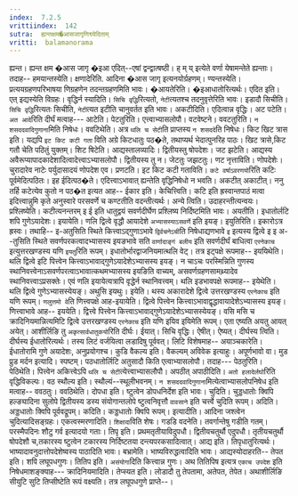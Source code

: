 ```yaml
---
index:  7.2.5
vrittiindex:  142
sutra:  ह्यन्तक्षम�आसजागृणिश्व्येदिताम्
vritti:  balamanorama 
---
```


ह्यन्त। ह्यन्त क्षम �आस जागृ �इआ एदित्--एषां द्वन्द्वात्षष्ठी। ह् म् य् इत्येते वर्णा येषामन्तेते ह्यन्ताः। तदाह-- हमयान्तस्येति। क्षणादेरिति. आदिना �आस जागृ इत्यनयोर्ग्रहणम्। ण्यन्तस्येति। प्रत्ययग्रहणपरिभाषया णिग्रहणेन तदन्तग्रहणमिति भावः। �आयतेरिति। �इआधातोरित्यर्थः। एदित इति। एत् इद्यस्येति विग्रहः। वृद्धिर्न स्यादिति। `सिचि वृद्धि`रित्यतो, `नेटी`त्यतश्च तदनुवृत्तेरिति भावः। इडादौ सिचीति। `सिचि वृद्धि`रित्यतः सिचीति, `नेटी`त्यत इटीति चानुवर्तत इति भावः। अकटीदिति। एदित्वान्न वृद्धिः। अट पटेति। `अत आदे`रिति दीर्घं मत्वाह--- आटेति। पेटतुरिति। एत्त्वाभ्यासलोपौ। वटवेष्टने। ववटतुरिति। `न शसददवादिगुणाना`मिति निषेधः। ववटिथेति। अत्र `थलि च सेटी`ति प्राप्तस्य `न शसददे`ति निषेधः। किट खिट त्रास इति। यद्यपि `इट किट कटी गता` विति अग्रे किटधातुः पठ�ते, तथाप्यर्थ भेदात्पुनरिह पाठः। खिट त्रासे,किट गतौ चेति पठितुं युक्तम्। शिट षिटेति। आद्यस्तालव्यादिः। द्वितीयस्तु षोपदेशः। जट झटेति। आद्यस्य अवैरूप्यापादकादेशादित्वादेत्त्वाऽभ्यासलोपौ। द्वितीयस्य तु न। जेटतुः जझटतुः। णट नृत्ताविति। णोपदेशेः। चुरादारेव नाटेः पर्युदासादयं णोपदेश एव। प्रणटति। इट किट कटी गताविति। `कटे वर्षाऽवरणयो`रिति कटिः पूर्वमेदित्पठितः। इह ईदित्पठ�ते। एदित्त्वाऽभावात् ह्यन्तेति वृद्धिनिषेधो न भवति। अकटीत् अकाटीत्। ननु तर्हि कटेत्येव कुतो न पठ�त इत्यत आह-- ईकार इति। केचित्त्विति। कटि इति ह्रस्वान्तपाठं मत्वा इदित्त्वान्नुमि कृते अनुस्वारे परसवर्णे च कण्टतीति वदन्तीत्यर्थः। अन्ये त्विति। उदाहरन्तीत्यन्वयः। प्रश्लिष्येति। कटीत्यनन्तरम् इ ई इति धातुद्वयं सवर्णदीर्घेण प्रश्लिष्य निर्दिष्टमिति भावः। अयतीति। इधातोर्लटि शपि गुणेऽयादेशः। इयायेति। णलि द्वित्वे वृद्धौ आयादेशे `अभ्यासस्याऽसवर्णे` इति इयङ्। इयुतिरिति। इकारोऽत्र ह्रस्वः। तथाहि-- इ-अतुसिति स्थिते कित्त्वाऽद्गुणाऽभावे `द्विर्वचनेऽची`ति निषेधाद्यणभावे `इ` इत्यस्य द्वित्वे इ इ अ--तुसिति स्थिते सवर्णपरकत्वादभ्यासस्य इयङभावे सति `वार्णादाङ्गं बलीय` इति सवर्णदीर्घं बाधित्वा `एरनेकाच` इत्युत्तरखण्डस्य यणि `इयतु`रिति रूपम्। इधातोर्भारद्वाजनियमात्थलि वेट्। तत्र इट्पक्षे रूपमाह-- इययिथेति। थलि द्वित्वे इटि पित्त्वेन कित्त्वाऽभावाद्गुणेऽयादेशेऽभ्यासस्य इयङ्। न चाऽचः परस्मिन्निति गुणस्य स्थानिवत्त्वेनाऽसवर्णपरत्वाऽभावात्कथमभ्यासस्य इयङिति वाच्यम्, असवर्णग्रहणसामथ्र्यादेव स्थानिवत्त्वाऽप्रसक्तेः। एवं णलि इयायेत्यत्रापि वृद्धेर्न स्थानिवत्त्वम्। थलि इडभावपक्षे रूपमाह-- इयेथेति। थलि द्वित्वे गुणेऽभ्यासस्येयङ्। अथुसि इयथुः। इयेति। थस्य अकारादेशे द्वित्वे उत्तरखण्डस्य `एरनेकाच` इति यणि रूपम्। `णलुत्तमो वे`ति णित्त्वपक्षे आह-इयायेति। द्वित्वे पित्त्वेन कित्त्वाऽभावाद्वृद्धावायादेशेऽभ्यासस्य इयङ्। णित्त्वाभावे आह-- इययेति। द्वित्त्वे पित्त्वेन कित्त्वाऽभावाद्गुणेऽयादेशेऽभ्यासस्येयङ्। वसि मसि च क्रादिनियमान्नित्यमिटि द्वित्वे उत्तरखण्डस्य `एरनेकाच` इति यणि इयिव इयिमेति रूपम्। एता एष्यति अयतु आयत् अयेत्। आशीर्लिङि तु `अकृत्सार्वधातुकयो`रिति दीर्घः। ईयात्। सिचि वृद्धिः। ऐषीत्। ऐष्यत्। दीर्घस्य त्विति। दीर्घस्य ईधातोरित्यर्थः। तस्य लिटं वर्जयित्वा लडादिषु पूर्ववत्। लिटि विशेषमाह-- अयाञ्चकारेति। ईधातोरामि गुणे अयादेशः, अनुप्रयोगश्च। कुडि वैकल्य इति। वैकल्यम् अविवेक इत्याहुः। अपूर्णभावो वा। मुड प्रुड मर्दन इत्यादि। स्पष्टम्। पठधातोर्लिटि अतुसादौ किति एत्वाभ्यासलोपौ। तदाह--- पेठतुरिति। पेठिथेति। पित्त्वेन अकित्त्वेऽपि `थलि च सेटी`त्येत्त्वाभ्यासलौपौ। अपठीत् अपाठीदिति। `अतो हलादेर्लघो`रिति वृद्धिविकल्पः। वठ स्थौल्य इति। स्थौल्यं--स्थूलीभवनम्। `न शसददवादिगुणाना`मित्येत्वाभ्यासलोपनिषेध इति मत्वाह-- ववठतुः। ववठिथेति। दोपधा इति। ष्टुत्वेन डोपधनिर्देश इति भावः। चुदिति। चुड्डधातोः क्विपि हल्ङ्यादिना सुलोपे द्वितीयस्य डस्य संयोगान्तलोपे ष्टुत्वनिवृत्तौ `वावसाने` इति चर्त्त्वे चुदिति रूपम्। अदिति। अड्डधातोः क्विपि पूर्ववद्रूपम्। कदिति। कड्डधातोः क्विपि रूपम्। इत्यादीति। आदिना जश्त्वेन चुदित्यादिसङ्ग्रहः। एकत्वस्मरणादिति। `शिक्षादा`विति शेषः। गडडि वदनेति। तवर्गान्तेषु गडीति गतम्। परस्मैपदिनः शौटु गर्व इत्यादयो गताः। तिपृ इति। प्रथमतृतीयाविदुपधौ। द्वितीयचतुर्थौ एदुपधौ। तृतीयचतुर्थौ षोपदेशौ च,तकारस्य ष्टुत्वेन टकारस्य निर्दिष्टतया दन्त्यपरकसादित्वात्। आद्य इति। तिपृधातुरित्यर्थः। भाष्यादावनुदात्तोपदेशेष्वस्य पाठादिति भावः। बभ्रामेति। भाष्यविरुद्धत्वादिति भावः। आद्यस्योदाहरति-- तेपत इति। शपि लघूपधगुणः। तितिप इति। `असंयोगा`दिति कित्त्वान्न गुणः। अथ तितिपिष इत्यत्र `एकाच उपदेश` इति निषेधमाशङ्क्याह--- क्रादिनियमादिति। तेप्स्यत इति। लोडादौ तु तेपतामा, अतेपत, तेपेत। अथाशीर्लिङि सीयुटि सुटि तिप्सीष्टेति रूपं वक्ष्यति। तत्र लघूपधगुणे प्राप्ते--।

